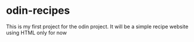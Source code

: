 # odin-recipes
This is my first project for the odin project.
It will be a simple recipe website using HTML only for now
